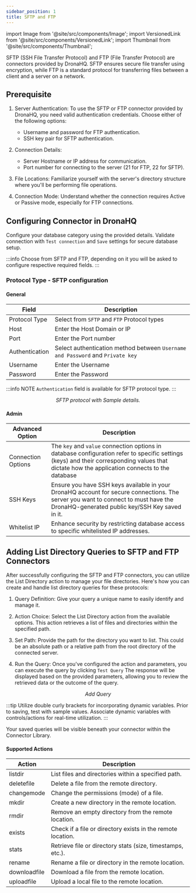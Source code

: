 ```yaml
---
sidebar_position: 1
title: SFTP and FTP
---
```


import Image from '@site/src/components/Image'; import VersionedLink from '@site/src/components/VersionedLink'; import
Thumbnail from '@site/src/components/Thumbnail';

SFTP (SSH File Transfer Protocol) and FTP (File Transfer Protocol) are connectors provided by DronaHQ. SFTP ensures
secure file transfer using encryption, while FTP is a standard protocol for transferring files between a client and a
server on a network.

## Prerequisite

1. Server Authentication: To use the SFTP or FTP connector provided by DronaHQ, you need valid authentication
   credentials. Choose either of the following options:

   - Username and password for FTP authentication.
   - SSH key pair for SFTP authentication.

2. Connection Details:

   - Server Hostname or IP address for communication.
   - Port number for connecting to the server (21 for FTP, 22 for SFTP).

3. File Locations: Familiarize yourself with the server's directory structure where you'll be performing file
   operations.

4. Connection Mode: Understand whether the connection requires Active or Passive mode, especially for FTP connections.

## Configuring Connector in DronaHQ

Configure your database category using the provided details. Validate connection with `Test connection` and `Save`
settings for secure database setup.

:::info Choose from SFTP and FTP, depending on it you will be asked to configure respective required fields. :::

### Protocol Type - SFTP configuration

#### General

| Field          | Description                                                                    |
| -------------- | ------------------------------------------------------------------------------ |
| Protocol Type  | Select from `SFTP` and `FTP` Protocol types                                    |
| Host           | Enter the Host Domain or IP                                                    |
| Port           | Enter the Port number                                                          |
| Authentication | Select authentication method between `Username and Password` and `Private key` |
| Username       | Enter the Username                                                             |
| Password       | Enter the Password                                                             |

:::info NOTE `Authentication` field is available for SFTP protocol type. :::

<figure>
  <Thumbnail src="/img/reference/connectors/sftpftp/details.png" alt="SFTP protocol with Sample details." />
  <figcaption align = "center"><i>SFTP protocol with Sample details.</i></figcaption>
</figure>

#### Admin

| Advanced Option                                                                                    | Description                                                                                                                                                                                   |
| -------------------------------------------------------------------------------------------------- | --------------------------------------------------------------------------------------------------------------------------------------------------------------------------------------------- |
| Connection Options                                                                                 | The `key` and `value` connection options in database configuration refer to specific settings (keys) and their corresponding values that dictate how the application connects to the database |
| SSH Keys                                                                                           | Ensure you have SSH keys available in your DronaHQ account for secure connections. The server you want to connect to must have the DronaHQ-generated public key/SSH Key saved in it.          |
| <VersionedLink to = "/datasource-concepts/whitelisting-dronahq-ip/"> Whitelist IP </VersionedLink> | Enhance security by restricting database access to specific whitelisted IP addresses.                                                                                                         |

## Adding List Directory Queries to SFTP and FTP Connectors

After successfully configuring the SFTP and FTP connectors, you can utilize the List Directory action to manage your
file directories. Here's how you can create and handle list directory queries for these protocols:

1. Query Definition: Give your query a unique name to easily identify and manage it.

2. Action Choice: Select the List Directory action from the available options. This action retrieves a list of files and
   directories within the specified path.

3. Set Path: Provide the path for the directory you want to list. This could be an absolute path or a relative path from
   the root directory of the connected server.

4. Run the Query: Once you've configured the action and parameters, you can execute the query by clicking `Test Query`
   The response will be displayed based on the provided parameters, allowing you to review the retrieved data or the
   outcome of the query.

<figure>
  <Thumbnail src="/img/reference/connectors/awsDocDB/add-query.png" alt="Add Query" />
  <figcaption align = "center"><i>Add Query</i></figcaption>
</figure>

:::tip Utilize double curly brackets for incorporating dynamic variables. Prior to saving, test with sample values.
Associate dynamic variables with controls/actions for real-time utilization. :::

Your saved queries will be visible beneath your connector within the Connector Library.

#### Supported Actions

| Action       | Description                                                 |
| ------------ | ----------------------------------------------------------- |
| listdir      | List files and directories within a specified path.         |
| deletefile   | Delete a file from the remote directory.                    |
| changemode   | Change the permissions (mode) of a file.                    |
| mkdir        | Create a new directory in the remote location.              |
| rmdir        | Remove an empty directory from the remote location.         |
| exists       | Check if a file or directory exists in the remote location. |
| stats        | Retrieve file or directory stats (size, timestamps, etc.).  |
| rename       | Rename a file or directory in the remote location.          |
| downloadfile | Download a file from the remote location.                   |
| uploadfile   | Upload a local file to the remote location.                 |
